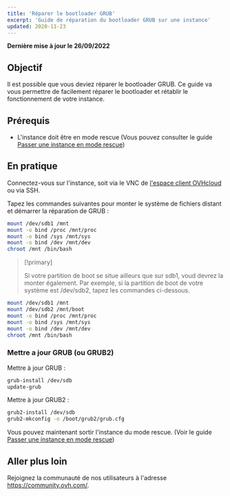 ```yaml
---
title: 'Réparer le bootloader GRUB'
excerpt: 'Guide de réparation du bootloader GRUB sur une instance'
updated: 2020-11-23
---
```


**Dernière mise à jour le 26/09/2022**

## Objectif

Il est possible que vous deviez réparer le bootloader GRUB. Ce guide va vous permettre de facilement réparer le bootloader et rétablir le fonctionnement de votre instance.

## Prérequis

- L'instance doit être en mode rescue (Vous pouvez consulter le guide [Passer une instance en mode rescue](/pages/public_cloud/compute/put_an_instance_in_rescue_mode))

## En pratique

Connectez-vous sur l'instance, soit via le VNC de [l'espace client OVHcloud](https://www.ovh.com/auth/?action=gotomanager&from=https://www.ovh.com/fr/&ovhSubsidiary=fr) ou via SSH.

Tapez les commandes suivantes pour monter le système de fichiers distant et démarrer la réparation de GRUB :

```sh
mount /dev/sdb1 /mnt
mount -o bind /proc /mnt/proc
mount -o bind /sys /mnt/sys
mount -o bind /dev /mnt/dev
chroot /mnt /bin/bash
```

> [!primary]
>
> Si votre partition de boot se situe ailleurs que sur sdb1, voud devrez la monter également. 
> Par exemple, si la partition de boot de votre système est /dev/sdb2, tapez les commandes ci-dessous.
>

```sh
mount /dev/sdb1 /mnt
mount /dev/sdb2 /mnt/boot
mount -o bind /proc /mnt/proc
mount -o bind /sys /mnt/sys
mount -o bind /dev /mnt/dev
chroot /mnt /bin/bash
```

### Mettre a jour GRUB (ou GRUB2)

Mettre à jour GRUB :

```sh
grub-install /dev/sdb
update-grub
```

Mettre à jour GRUB2 :

```sh
grub2-install /dev/sdb
grub2-mkconfig -o /boot/grub2/grub.cfg
```

Vous pouvez maintenant sortir l'instance du mode rescue. (Voir le guide [Passer une instance en mode rescue](/pages/public_cloud/compute/put_an_instance_in_rescue_mode))

## Aller plus loin

Rejoignez la communauté de nos utilisateurs à l'adresse <https://community.ovh.com/>.
